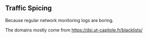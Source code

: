 ## Traffic Spicing

Because regular network monitoring logs are boring.

The domains mostly come from https://dsi.ut-capitole.fr/blacklists/
